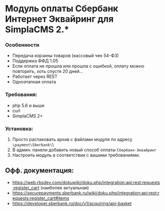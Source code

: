 # Модуль оплаты Сбербанк Интернет Эквайринг для SimplaCMS 2.*

### Особенности
* Передача корзины товаров (кассовый чек 54-ФЗ)
* Поддержка ФФД 1.05
* Если оплата не прошла или прошла с ошибкой, оплату можно повторить, хоть спустя 20 дней...
* Работает через REST
* Одноэтапная оплата


### Требования:
* php 5.6 и выше
* curl
* SimplaCMS 2+


### Установка:
1. Просто распаковать архив с файлами модуля по адресу `\payment\Sberbank\`\
2. В админ. панели добавить новый способ оплаты `Сбербанк-Эквайринг`
3. Настроить модуль в соответствии с вашими требованиями.



Офф. документация:
-
- https://web.rbsdev.com/dokuwiki/doku.php/integration:api:rest:requests:register_cart (наиболее актуальная)
- https://securepayments.sberbank.ru/wiki/doku.php/integration:api:rest:requests:register_cart#items
- https://developer.sberbank.ru/doc/v1/acquiring/api-basket
